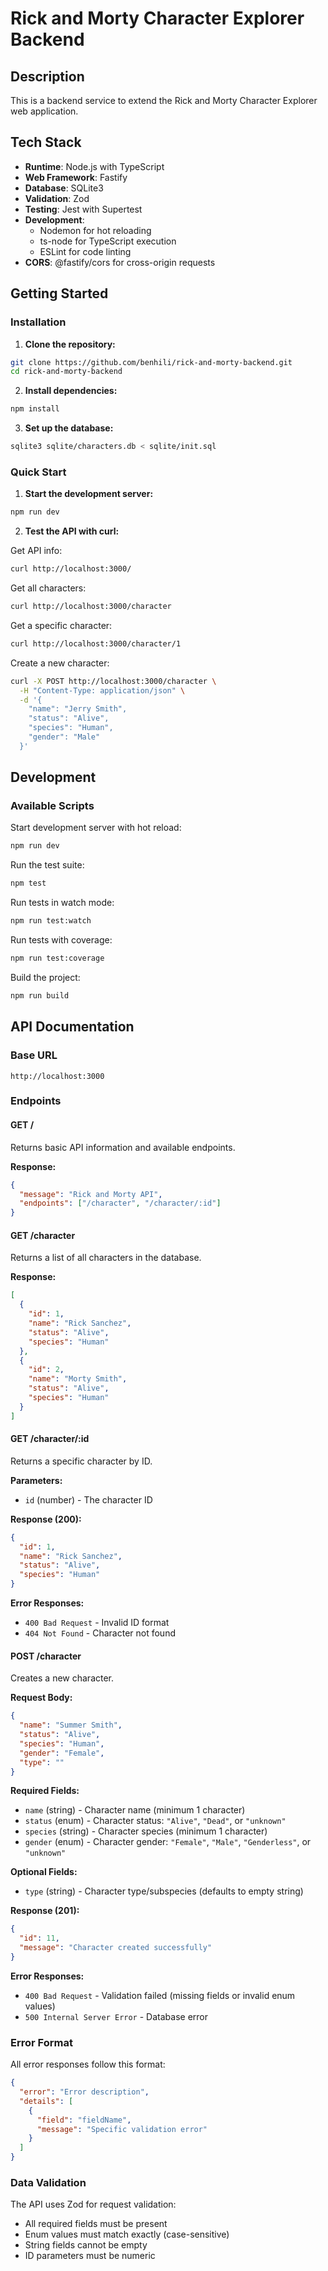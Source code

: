 # Rick and Morty Character Explorer Backend

## Description

This is a backend service to extend the Rick and Morty Character Explorer web application.

## Tech Stack

- **Runtime**: Node.js with TypeScript
- **Web Framework**: Fastify
- **Database**: SQLite3
- **Validation**: Zod
- **Testing**: Jest with Supertest
- **Development**:
  - Nodemon for hot reloading
  - ts-node for TypeScript execution
  - ESLint for code linting
- **CORS**: @fastify/cors for cross-origin requests

## Getting Started

### Installation

1. **Clone the repository:**

```bash
git clone https://github.com/benhili/rick-and-morty-backend.git
cd rick-and-morty-backend
```

2. **Install dependencies:**

```bash
npm install
```

3. **Set up the database:**

```bash
sqlite3 sqlite/characters.db < sqlite/init.sql
```

### Quick Start

1. **Start the development server:**

```bash
npm run dev
```

2. **Test the API with curl:**

Get API info:

```bash
curl http://localhost:3000/
```

Get all characters:

```bash
curl http://localhost:3000/character
```

Get a specific character:

```bash
curl http://localhost:3000/character/1
```

Create a new character:

```bash
curl -X POST http://localhost:3000/character \
  -H "Content-Type: application/json" \
  -d '{
    "name": "Jerry Smith",
    "status": "Alive",
    "species": "Human",
    "gender": "Male"
  }'
```

## Development

### Available Scripts

Start development server with hot reload:

```bash
npm run dev
```

Run the test suite:

```bash
npm test
```

Run tests in watch mode:

```bash
npm run test:watch
```

Run tests with coverage:

```bash
npm run test:coverage
```

Build the project:

```bash
npm run build
```

## API Documentation

### Base URL

```
http://localhost:3000
```

### Endpoints

#### GET /

Returns basic API information and available endpoints.

**Response:**

```json
{
  "message": "Rick and Morty API",
  "endpoints": ["/character", "/character/:id"]
}
```

#### GET /character

Returns a list of all characters in the database.

**Response:**

```json
[
  {
    "id": 1,
    "name": "Rick Sanchez",
    "status": "Alive",
    "species": "Human"
  },
  {
    "id": 2,
    "name": "Morty Smith",
    "status": "Alive",
    "species": "Human"
  }
]
```

#### GET /character/:id

Returns a specific character by ID.

**Parameters:**

- `id` (number) - The character ID

**Response (200):**

```json
{
  "id": 1,
  "name": "Rick Sanchez",
  "status": "Alive",
  "species": "Human"
}
```

**Error Responses:**

- `400 Bad Request` - Invalid ID format
- `404 Not Found` - Character not found

#### POST /character

Creates a new character.

**Request Body:**

```json
{
  "name": "Summer Smith",
  "status": "Alive",
  "species": "Human",
  "gender": "Female",
  "type": ""
}
```

**Required Fields:**

- `name` (string) - Character name (minimum 1 character)
- `status` (enum) - Character status: `"Alive"`, `"Dead"`, or `"unknown"`
- `species` (string) - Character species (minimum 1 character)
- `gender` (enum) - Character gender: `"Female"`, `"Male"`, `"Genderless"`, or `"unknown"`

**Optional Fields:**

- `type` (string) - Character type/subspecies (defaults to empty string)

**Response (201):**

```json
{
  "id": 11,
  "message": "Character created successfully"
}
```

**Error Responses:**

- `400 Bad Request` - Validation failed (missing fields or invalid enum values)
- `500 Internal Server Error` - Database error

### Error Format

All error responses follow this format:

```json
{
  "error": "Error description",
  "details": [
    {
      "field": "fieldName",
      "message": "Specific validation error"
    }
  ]
}
```

### Data Validation

The API uses Zod for request validation:

- All required fields must be present
- Enum values must match exactly (case-sensitive)
- String fields cannot be empty
- ID parameters must be numeric
